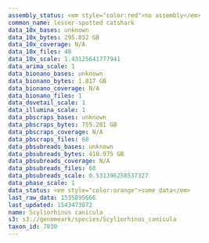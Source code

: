 ```yaml
---
assembly_status: <em style="color:red">no assembly</em>
common_name: lesser-spotted catshark
data_10x_bases: unknown
data_10x_bytes: 295.832 GB
data_10x_coverage: N/A
data_10x_files: 48
data_10x_scale: 1.43125641777941
data_arima_scale: 1
data_bionano_bases: unknown
data_bionano_bytes: 1.817 GB
data_bionano_coverage: N/A
data_bionano_files: 1
data_dovetail_scale: 1
data_illumina_scale: 1
data_pbscraps_bases: unknown
data_pbscraps_bytes: 755.201 GB
data_pbscraps_coverage: N/A
data_pbscraps_files: 68
data_pbsubreads_bases: unknown
data_pbsubreads_bytes: 410.975 GB
data_pbsubreads_coverage: N/A
data_pbsubreads_files: 68
data_pbsubreads_scale: 0.531396258537327
data_phase_scale: 1
data_status: <em style="color:orange">some data</em>
last_raw_data: 1535895666
last_updated: 1543473872
name: Scyliorhinus canicula
s3: s3://genomeark/species/Scyliorhinus_canicula
taxon_id: 7830
---
```

